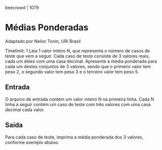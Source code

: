 beecrowd | 1079
# Médias Ponderadas
Adaptado por Neilor Tonin, URI  Brasil

Timelimit: 1
Leia 1 valor inteiro N, que representa o número de casos de teste que vem a seguir. Cada caso de teste consiste de 3 valores reais, cada um deles com uma casa decimal. Apresente a média ponderada para cada um destes conjuntos de 3 valores, sendo que o primeiro valor tem peso 2, o segundo valor tem peso 3 e o terceiro valor tem peso 5.

## Entrada
O arquivo de entrada contém um valor inteiro N na primeira linha. Cada N linha a seguir contém um caso de teste com três valores com uma casa decimal cada valor.

## Saída
Para cada caso de teste, imprima a média ponderada dos 3 valores, conforme exemplo abaixo.